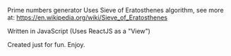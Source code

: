 Prime numbers generator
Uses Sieve of Eratosthenes algorithm, see more at: https://en.wikipedia.org/wiki/Sieve_of_Eratosthenes

Written in JavaScript (Uses ReactJS as a "View")

Created just for fun. Enjoy.